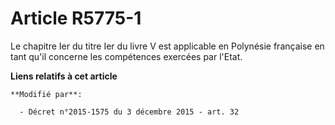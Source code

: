 # Article R5775-1

Le chapitre Ier du titre Ier du livre V est applicable en Polynésie française en tant qu'il concerne les compétences exercées
par l'Etat.

**Liens relatifs à cet article**

	**Modifié par**:

	  - Décret n°2015-1575 du 3 décembre 2015 - art. 32
